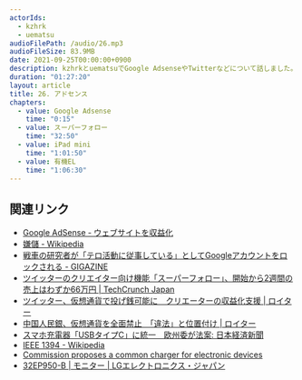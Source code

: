 ```yaml
---
actorIds:
  - kzhrk
  - uematsu
audioFilePath: /audio/26.mp3
audioFileSize: 83.9MB
date: 2021-09-25T00:00:00+0900
description: kzhrkとuematsuでGoogle AdsenseやTwitterなどについて話しました。
duration: "01:27:20"
layout: article
title: 26. アドセンス
chapters:
  - value: Google Adsense
    time: "0:15"
  - value: スーパーフォロー
    time: "32:50"
  - value: iPad mini
    time: "1:01:50"
  - value: 有機EL
    time: "1:06:30"
---
```


<!-- prettier-ignore-start -->

## 関連リンク

- [Google AdSense - ウェブサイトを収益化](https://www.google.com/intl/ja_jp/adsense/start/)
- [嫌儲 - Wikipedia](https://ja.wikipedia.org/wiki/%E5%AB%8C%E5%84%B2)
- [戦車の研究者が「テロ活動に従事している」としてGoogleアカウントをロックされる - GIGAZINE](https://gigazine.net/news/20210924-google-lock-account/)
- [ツイッターのクリエイター向け機能「スーパーフォロー」、開始から2週間の売上はわずか66万円 \| TechCrunch Japan](https://jp.techcrunch.com/2021/09/18/2021-09-16-twitter-super-follows-has-generated-only-around-6k-in-its-first-two-weeks/)
- [ツイッター、仮想通貨で投げ銭可能に　クリエーターの収益化支援 \| ロイター](https://jp.reuters.com/article/twitter-products-idJPKBN2GK045?feedType=RSS&feedName=special20)
- [中国人民銀、仮想通貨を全面禁止　「違法」と位置付け \| ロイター](https://jp.reuters.com/article/crypto-currency-china-idJPKBN2GK0RZ)
- [スマホ充電器「USBタイプC」に統一　欧州委が法案: 日本経済新聞](https://www.nikkei.com/article/DGXZQOGR233RF0T20C21A9000000/?n_cid=SNSTW001&n_tw=1632401202)
- [IEEE 1394 - Wikipedia](https://ja.wikipedia.org/wiki/IEEE_1394)
- [Commission proposes a common charger for electronic devices](https://ec.europa.eu/commission/presscorner/detail/en/ip_21_4613)
- [32EP950-B \| モニター \| LGエレクトロニクス・ジャパン](https://www.lg.com/jp/monitor/lg-32ep950-b)

<!-- prettier-ignore-end -->

